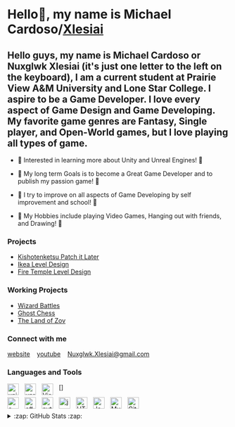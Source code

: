 # Hello👋, my name is Michael Cardoso/[Xlesiai][youtube]  

## Hello guys, my name is Michael Cardoso or Nuxglwk Xlesiai (it's just one letter to the left on the keyboard), I am a current student at Prairie View A&M University and Lone Star College. I aspire to be a Game Developer. I love every aspect of Game Design and Game Developing. My favorite game genres are Fantasy, Single player, and Open-World games, but I love playing all types of game.

- 🧠 Interested in learning more about Unity and Unreal Engines! 🧠

- 🎯 My long term Goals is to become a Great Game Developer and to publish my passion game! 🎯

- 👾 I try to improve on all aspects of Game Developing by self improvement and school! 👾

- 🎨 My Hobbies include playing Video Games, Hanging out with friends, and Drawing! 🎨

### Projects

- [Kishotenketsu Patch it Later](https://github.com/Xlesiai/Kishotenketsu-Patch-it-Later)
&nbsp;&nbsp;
- [Ikea Level Design](https://github.com/Xlesiai/Ikea-Level-Design)
&nbsp;&nbsp;
- [Fire Temple Level Design](https://github.com/Xlesiai/Fire-Temple-Level-Design)
&nbsp;&nbsp;

### Working Projects
- [Wizard Battles](https://github.com/Xlesiai/Wizard-Battles)
- [Ghost Chess](https://github.com/Xlesiai/Ghost-Chess)
- [The Land of Zov](https://github.com/Xlesiai/Zov)

### Connect with me
[website](Nuxglwk.me)
&nbsp;&nbsp;
[youtube](https://www.youtube.com/channel/UCdG9FJTgxzhOv5zokt1O12Q)
&nbsp;&nbsp;
<a href="mailto:Nuxglwk.Xlesiai@gmail.com?subject=Mail" alt = "email is Nuxglwk.Xlesiai@gmail.com">Nuxglwk.Xlesiai@gmail.com</a>
&nbsp;&nbsp;

### Languages and Tools

[<img align="left" alt="unity" width="26px" src="https://cdn.jsdelivr.net/gh/devicons/devicon/icons/unity/unity-original.svg" style="padding-right:10px;" />][unity]

[<img align="left" alt="unreal" width="26px" src="https://www.pngfind.com/pngs/m/435-4350837_unreal-engine-logo-png-transparent-png.png" style="padding-right:10px;" />][unreal]

[<img align="left" alt="Visual Studio Code" width="26px" src="https://cdn.jsdelivr.net/gh/devicons/devicon/icons/vscode/vscode-original.svg" style="padding-right:10px;" />]

[<img align="left" alt="c++" width="26px" src="https://upload.wikimedia.org/wikipedia/commons/1/18/ISO_C%2B%2B_Logo.svg" style="padding-right:10px;" />][c++]

[<img align="left" alt="c#" width="26px" src="https://static.cdnlogo.com/logos/c/68/c-sharp-800x800.png" style="padding-right:10px;" />][c#]

[<img align="left" alt="python" width="26px" src="https://upload.wikimedia.org/wikipedia/commons/c/c3/Python-logo-notext.svg" style="padding-right:10px;" />][python]

[<img align="left" alt="java" width="26px" src="https://seeklogo.com/images/J/java-logo-7F8B35BAB3-seeklogo.com.png" style="padding-right:10px;" />][java]

[<img align="left" alt="HTML5" width="26px" src="https://cdn.jsdelivr.net/gh/devicons/devicon/icons/html5/html5-original.svg" style="padding-right:10px;" />][webdevplaylist]

<!--[<img align="left" alt="CSS3" width="26px" src="https://cdn.jsdelivr.net/gh/devicons/devicon/icons/css3/css3-original.svg" style="padding-right:10px;" />][cssplaylist]-->

[<img align="left" alt="JavaScript" width="26px" src="https://cdn.jsdelivr.net/gh/devicons/devicon/icons/javascript/javascript-original.svg" style="padding-right:10px;" />][jsplaylist]

[<img align="left" alt="MySQL" width="26px" src="https://cdn.jsdelivr.net/gh/devicons/devicon/icons/mysql/mysql-original.svg" style="padding-right:10px;" />][webdevplaylist]

[<img align="left" alt="GitHub" width="26px" src="https://user-images.githubusercontent.com/3369400/139447912-e0f43f33-6d9f-45f8-be46-2df5bbc91289.png" style="padding-right:10px;" />](https://github.com/Xlesiai/Xlesiai)

<br>
<br>


<details>
  <summary>:zap: GitHub Stats :zap:</summary>
  <img align="left" alt="Xlesiai's GitHub Stats" src="https://github-readme-stats.vercel.app/api?username=Xlesiai&show_icons=true&hide_border=false&title_color=ff652f&icon_color=FFE400&bg_color=09131B&text_color=ffffff&border_color=0c1a25" />
</details>

[website]: https://Nuxglwk.space
[email]: Nuxglwk.Xlesiai@gmail.com
[youtube]: https://www.youtube.com/channel/UCdG9FJTgxzhOv5zokt1O12Q/featured
[linkedin]: https://www.linkedin.com/in/michael-cardoso-5b658416b/
[projects]: https://www.youtube.com/playlist?list=PLzhOA58UvV9MzxItPoCZPwm0j5pmbYiT_
[Kishotenketsu Patch it Later]:https://www.youtube.com/playlist?list=PLzhOA58UvV9PR46DcwpQZ50eiZXSEo8Ph
[Ikea Level Design]: https://www.youtube.com/playlist?list=PLzhOA58UvV9OmnW14E2tdXG65d9mRcDBA
[Fire Temple Level Design]: https://www.youtube.com/playlist?list=PLzhOA58UvV9PQWqKbFqEgF0sX4Wwo6scu

[unity]: https://www.youtube.com/playlist?list=PLzhOA58UvV9O586KqzJucbWnhDcC7Yb27
[unreal]: https://www.youtube.com/playlist?list=PLzhOA58UvV9Ne5_fbozCgrhfEsQdsX0YM
[c++]: https://www.youtube.com/watch?v=_bYFu9mBnr4&list=PL_c9BZzLwBRJVJsIfe97ey45V4LP_HXiG
[c#]: https://www.youtube.com/watch?v=qOruiBrXlAw&list=PL_c9BZzLwBRIXCJGLd4UzqH34uCclOFwC
[python]: https://www.youtube.com/watch?v=UjeNA_JtXME&list=PLlRFEj9H3Oj7Bp8-DfGpfAfDBiblRfl5p
[java]: https://www.youtube.com/watch?v=r3GGV2TG_vw&list=PL_c9BZzLwBRKIMP_xNTJxi9lIgQhE51rF
[webdevplaylist]: https://www.youtube.com/playlist?list=PLkwxH9e_vrAJ0WbEsFA9W3I1W-g_BTsbt
[jsplaylist]: https://www.youtube.com/playlist?list=PLkwxH9e_vrALRJKu7wfXby3MKeflhTu6B
[cssplaylist]: https://www.youtube.com/playlist?list=PLkwxH9e_vrALSdvZuEh6gqQdmDoDIoqz4
